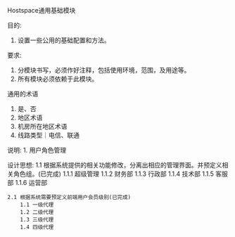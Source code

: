 Hostspace通用基础模块

目的:
  1. 设置一些公用的基础配置和方法。

要求:
  1. 分模块书写，必须作好注释，包括使用环境，范围，及用途等。
  2. 所有模块必须依赖于此模块。


  通用的术语
  1. 是、否
  2. 地区术语
  3. 机房所在地区术语
  4. 线路类型｜电信、联通

说明:
	1. 用户角色管理

设计思想:
	1.1 根据系统提供的相关功能修改，分离出相应的管理界面。并预定义相关角色组。(已完成)
		1.1.1 超级管理
		1.1.2 财务部
		1.1.3 行政部
		1.1.4 技术部
		1.1.5 客服部
		1.1.6 运营部

	2.1 根据系统需要预定义前端用户会员级别(已完成)
		1.1 一级代理
		1.2 二级代理
		1.3 三级代理
		1.4 四级代理	
		